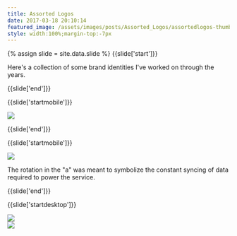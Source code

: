 ```yaml
---
title: Assorted Logos
date: 2017-03-18 20:10:14
featured_image: /assets/images/posts/Assorted_Logos/assortedlogos-thumb.jpg
style: width:100%;margin-top:-7px
---
```

{% assign slide = site.data.slide %}
{{slide['start']}}

Here's a collection of some brand identities I've worked on through the years.

{{slide['end']}}

{{slide['startmobile']}}

<div><img class='full-height' src='{{ site.url }}/assets/images/posts/Assorted_Logos/arin-1-mobile.png' srcset='{{ site.url }}/assets/images/posts/Assorted_Logos/arin-1-mobile.png 375w, {{ site.url }}/assets/images/posts/Assorted_Logos/arin-1-mobile@2x.png 750w, {{ site.url }}/assets/images/posts/Assorted_Logos/arin-1-mobile@3x.png 1125w'></div>

{{slide['end']}}

{{slide['startmobile']}}

<div><img class='full-height' src='{{ site.url }}/assets/images/posts/Assorted_Logos/arin-2-mobile.png' srcset='{{ site.url }}/assets/images/posts/Assorted_Logos/arin-2-mobile.png 375w, {{ site.url }}/assets/images/posts/Assorted_Logos/arin-2-mobile@2x.png 750w, {{ site.url }}/assets/images/posts/Assorted_Logos/arin-2-mobile@3x.png 1125w'></div>

<p class='bg'>The rotation in the "a" was meant to symbolize the constant syncing of data required to power the service.</p>

{{slide['end']}}

{{slide['startdesktop']}}

<div><img src='{{ site.url }}/assets/images/posts/Assorted_Logos/arin-1@2x.png' srcset='{{ site.url }}/assets/images/posts/Assorted_Logos/arin-1.png 634w, {{ site.url }}/assets/images/posts/Assorted_Logos/arin-1@2x.png 1268w, {{ site.url }}/assets/images/posts/Assorted_Logos/arin-1@3x.png 1902w'></div>

<div class='row'>

<div><img src='{{ site.url }}/assets/images/posts/Assorted_Logos/arin-2@2x.png' srcset='{{ site.url }}/assets/images/posts/Assorted_Logos/arin-2.png 314w, {{ site.url }}/assets/images/posts/Assorted_Logos/arin-2@2x.png 628w, {{ site.url }}/assets/images/posts/Assorted_Logos/arin-2@3x.png 942w'></div><!--

--><div><img src='{{ site.url }}/assets/images/posts/Assorted_Logos/arin-3@2x.png' srcset='{{ site.url }}/assets/images/posts/Assorted_Logos/arin-3.png 314w, {{ site.url }}/assets/images/posts/Assorted_Logos/arin-3@2x.png 628w, {{ site.url }}/assets/images/posts/Assorted_Logos/arin-3@3x.png 942w'></div>

</div>

The rotation in the "a" was meant to symbolize the constant syncing of data required to power the service.

{{slide['end']}}

{{slide['startmobile']}}

<div><img class='full-height' src='{{ site.url }}/assets/images/posts/Assorted_Logos/oncorps-1-mobile.png' srcset='{{ site.url }}/assets/images/posts/Assorted_Logos/oncorps-1-mobile.png 375w, {{ site.url }}/assets/images/posts/Assorted_Logos/oncorps-1-mobile@2x.png 750w, {{ site.url }}/assets/images/posts/Assorted_Logos/oncorps-1-mobile@3x.png 1125w'></div>

<p class='bg'>Sometimes the logo designs itself. The "O" and "C" in the name OnCorps are overlaid to symbolize a donut chart.</p>

{{slide['end']}}

{{slide['startmobile']}}

<div><img class='full-height' src='{{ site.url }}/assets/images/posts/Assorted_Logos/oncorps-2-mobile.png' srcset='{{ site.url }}/assets/images/posts/Assorted_Logos/oncorps-2-mobile.png 375w, {{ site.url }}/assets/images/posts/Assorted_Logos/oncorps-2-mobile@2x.png 750w, {{ site.url }}/assets/images/posts/Assorted_Logos/oncorps-2-mobile@3x.png 1125w'></div>

{{slide['end']}}

{{slide['startdesktop']}}

<div class='row'>

<div><img src='{{ site.url }}/assets/images/posts/Assorted_Logos/oncorps-1@3x.png' srcset='{{ site.url }}/assets/images/posts/Assorted_Logos/oncorps-1.png 314w, {{ site.url }}/assets/images/posts/Assorted_Logos/oncorps-1@2x.png 628w, {{ site.url }}/assets/images/posts/Assorted_Logos/oncorps-1@3x.png 942w'></div><!--

--><div><img src='{{ site.url }}/assets/images/posts/Assorted_Logos/oncorps-2@3x.png' srcset='{{ site.url }}/assets/images/posts/Assorted_Logos/oncorps-2.png 154w, {{ site.url }}/assets/images/posts/Assorted_Logos/oncorps-2@2x.png 308w, {{ site.url }}/assets/images/posts/Assorted_Logos/oncorps-2@3x.png 462w'></div>

</div>

Sometimes the logo designs itself. The "O" and "C" in the name OnCorps are overlaid to symbolize a donut chart.

{{slide['end']}}

{{slide['startmobile']}}

<div><img class='full-height' src='{{ site.url }}/assets/images/posts/Assorted_Logos/acre-1-mobile.png' srcset='{{ site.url }}/assets/images/posts/Assorted_Logos/acre-1-mobile.png 375w, {{ site.url }}/assets/images/posts/Assorted_Logos/acre-1-mobile@2x.png 750w, {{ site.url }}/assets/images/posts/Assorted_Logos/acre-1-mobile@3x.png 1125w'></div>

<p class='bg-dark'>We drew probably 1,000 trees before landing on this guy. Made for a real estate application to symbolize the network.</p>

{{slide['end']}}

{{slide['startdesktop']}}

<div><img src='{{ site.url }}/assets/images/posts/Assorted_Logos/acre-1@2x.png' srcset='{{ site.url }}/assets/images/posts/Assorted_Logos/acre-1.png 782w, {{ site.url }}/assets/images/posts/Assorted_Logos/acre-1@2x.png 1564w, {{ site.url }}/assets/images/posts/Assorted_Logos/acre-1@3x.png 2346w'></div>

We drew probably 1,000 trees before landing on this guy. Made for a real estate application to symbolize the network.

{{slide['end']}}

{{slide['startmobile']}}

<div><img class='full-height' src='{{ site.url }}/assets/images/posts/Assorted_Logos/fundwell-2-mobile.png' srcset='{{ site.url }}/assets/images/posts/Assorted_Logos/fundwell-2-mobile.png 375w, {{ site.url }}/assets/images/posts/Assorted_Logos/fundwell-2-mobile@2x.png 750w, {{ site.url }}/assets/images/posts/Assorted_Logos/fundwell-2-mobile@3x.png 1125w'></div>

<p class='bg-dark'>For a money-management app, this mark combines two visual metaphors. One is a coin being dropped into a piggy bank, and the other is a sunrise to symbolize a new financial start.</p>

{{slide['end']}}

{{slide['startdesktop']}}

<div class='row'>

<div><img src='{{ site.url }}/assets/images/posts/Assorted_Logos/fundwell-1@2x.png' srcset='{{ site.url }}/assets/images/posts/Assorted_Logos/fundwell-1.png 234w, {{ site.url }}/assets/images/posts/Assorted_Logos/fundwell-1@2x.png 468w, {{ site.url }}/assets/images/posts/Assorted_Logos/fundwell-1@3x.png 702w'></div><!--

--><div><img src='{{ site.url }}/assets/images/posts/Assorted_Logos/fundwell-2@2x.png' srcset='{{ site.url }}/assets/images/posts/Assorted_Logos/fundwell-2.png 554w, {{ site.url }}/assets/images/posts/Assorted_Logos/fundwell-2@2x.png 1108w, {{ site.url }}/assets/images/posts/Assorted_Logos/fundwell-2@3x.png 1662w'></div>

</div>

For a money-management app, this mark combines two visual metaphors. One is a coin being dropped into a piggy bank, and the other is a sunrise to symbolize a new financial start.

{{slide['end']}}

{{slide['startmobile']}}

<div><img class='full-height' src='{{ site.url }}/assets/images/posts/Assorted_Logos/pinspot-1.png' srcset='{{ site.url }}/assets/images/posts/Assorted_Logos/pinspot-1.png 474w, {{ site.url }}/assets/images/posts/Assorted_Logos/pinspot-1@2x.png 948w, {{ site.url }}/assets/images/posts/Assorted_Logos/pinspot-1@3x.png 1422w'></div>

<p class='bg-dark'>This was for a parking app &hellip; Get it?</p>

{{slide['end']}}

{{slide['startmobile']}}

<div><img class='full-height' src='{{ site.url }}/assets/images/posts/Assorted_Logos/pinspot-2-mobile.png' srcset='{{ site.url }}/assets/images/posts/Assorted_Logos/pinspot-2-mobile.png 375w, {{ site.url }}/assets/images/posts/Assorted_Logos/pinspot-2-mobile@2x.png 750w, {{ site.url }}/assets/images/posts/Assorted_Logos/pinspot-2-mobile@3x.png 1125w'></div>

{{slide['end']}}

{{slide['startmobile']}}

<div><img class='full-height' src='{{ site.url }}/assets/images/posts/Assorted_Logos/pinspot-3-mobile.png' srcset='{{ site.url }}/assets/images/posts/Assorted_Logos/pinspot-3-mobile.png 375w, {{ site.url }}/assets/images/posts/Assorted_Logos/pinspot-3-mobile@2x.png 750w, {{ site.url }}/assets/images/posts/Assorted_Logos/pinspot-3-mobile@3x.png 1125w'></div>

{{slide['end']}}

{{slide['startdesktop']}}

<div class='row'>

<div><img src='{{ site.url }}/assets/images/posts/Assorted_Logos/pinspot-1@2x.png' srcset='{{ site.url }}/assets/images/posts/Assorted_Logos/pinspot-1.png 474w, {{ site.url }}/assets/images/posts/Assorted_Logos/pinspot-1@2x.png 948w, {{ site.url }}/assets/images/posts/Assorted_Logos/pinspot-1@3x.png 1422w'></div><!--

--><div><img src='{{ site.url }}/assets/images/posts/Assorted_Logos/pinspot-2@2x.png' srcset='{{ site.url }}/assets/images/posts/Assorted_Logos/pinspot-2.png 315w, {{ site.url }}/assets/images/posts/Assorted_Logos/pinspot-2@2x.png 630w, {{ site.url }}/assets/images/posts/Assorted_Logos/pinspot-2@3x.png 945w'></div>

</div>

<div><img src='{{ site.url }}/assets/images/posts/Assorted_Logos/pinspot-3@2x.png' srcset='{{ site.url }}/assets/images/posts/Assorted_Logos/pinspot-3.png 794w, {{ site.url }}/assets/images/posts/Assorted_Logos/pinspot-3@2x.png 1588w, {{ site.url }}/assets/images/posts/Assorted_Logos/pinspot-3@3x.png 2382w'></div>

This was for a parking app &hellip; Get it?

{{slide['end']}}

{{slide['startmobile']}}

<div><img class='full-height' src='{{ site.url }}/assets/images/posts/Assorted_Logos/keystone-1-mobile.png' srcset='{{ site.url }}/assets/images/posts/Assorted_Logos/keystone-1-mobile.png 375w, {{ site.url }}/assets/images/posts/Assorted_Logos/keystone-1-mobile@2x.png 750w, {{ site.url }}/assets/images/posts/Assorted_Logos/keystone-1-mobile@3x.png 1125w'></div>

{{slide['end']}}

{{slide['startmobile']}}

<div><img class='full-height' src='{{ site.url }}/assets/images/posts/Assorted_Logos/keystone-2-mobile.png' srcset='{{ site.url }}/assets/images/posts/Assorted_Logos/keystone-2-mobile.png 375w, {{ site.url }}/assets/images/posts/Assorted_Logos/keystone-2-mobile@2x.png 750w, {{ site.url }}/assets/images/posts/Assorted_Logos/keystone-2-mobile@3x.png 1125w'></div>

{{slide['end']}}

{{slide['startmobile']}}

<div><img class='full-height' src='{{ site.url }}/assets/images/posts/Assorted_Logos/keystone-3-mobile.png' srcset='{{ site.url }}/assets/images/posts/Assorted_Logos/keystone-3-mobile.png 375w, {{ site.url }}/assets/images/posts/Assorted_Logos/keystone-3-mobile@2x.png 750w, {{ site.url }}/assets/images/posts/Assorted_Logos/keystone-3-mobile@3x.png 1125w'></div>

<p class='bg'>My friend Tony runs a company in my hometown that tests electronics on things like military-grade helicopters and electric cars. I just cleaned up their logo.</p>

¯\\\_(ツ)\_/¯

{{slide['end']}}

{{slide['startdesktop']}}

<div><img src='{{ site.url }}/assets/images/posts/Assorted_Logos/keystone-1@2x.png' srcset='{{ site.url }}/assets/images/posts/Assorted_Logos/keystone-1.png 794w, {{ site.url }}/assets/images/posts/Assorted_Logos/keystone-1@2x.png 1588w, {{ site.url }}/assets/images/posts/Assorted_Logos/keystone-1@3x.png 2382w'></div>

<div class='row'>

<div><img src='{{ site.url }}/assets/images/posts/Assorted_Logos/keystone-2@2x.png' srcset='{{ site.url }}/assets/images/posts/Assorted_Logos/keystone-2.png 555w, {{ site.url }}/assets/images/posts/Assorted_Logos/keystone-2@2x.png 1110w, {{ site.url }}/assets/images/posts/Assorted_Logos/keystone-2@3x.png 1665w'></div><!--

--><div><img src='{{ site.url }}/assets/images/posts/Assorted_Logos/keystone-3@2x.png' srcset='{{ site.url }}/assets/images/posts/Assorted_Logos/keystone-3.png 234w, {{ site.url }}/assets/images/posts/Assorted_Logos/keystone-3@2x.png 468w, {{ site.url }}/assets/images/posts/Assorted_Logos/keystone-3@3x.png 702w'></div>

</div>

My friend Tony runs a company in my hometown that tests electronics on things like military-grade helicopters and electric cars. I just cleaned up their logo.

¯\\\_(ツ)\_/¯

{{slide['end']}}


{{slide['startmobile']}}

<div><img class='full-height' src='{{ site.url }}/assets/images/posts/Assorted_Logos/studentsuccess-1-mobile.jpg' srcset='{{ site.url }}/assets/images/posts/Assorted_Logos/studentsuccess-1-mobile.jpg 375w, {{ site.url }}/assets/images/posts/Assorted_Logos/studentsuccess-1-mobile@2x.jpg 750w, {{ site.url }}/assets/images/posts/Assorted_Logos/studentsuccess-1-mobile@3x.jpg 1125w'></div>

<p class='bg'>A logo for an online educational platform.</p>


{{slide['end']}}


{{slide['startdesktop']}}


<div><img src='{{ site.url }}/assets/images/posts/Assorted_Logos/studentsuccess-1@2x.jpg' srcset='{{ site.url }}/assets/images/posts/Assorted_Logos/studentsuccess-1.jpg 794w, {{ site.url }}/assets/images/posts/Assorted_Logos/studentsuccess-1@2x.jpg 1588w, {{ site.url }}/assets/images/posts/Assorted_Logos/studentsuccess-1@3x.jpg 2382w'></div>

A logo for an online educational platform.


{{slide['end']}}


{{slide['startmobile']}}

<div><img class='full-height' src='{{ site.url }}/assets/images/posts/Assorted_Logos/grovecitymatters-1-mobile.jpg' srcset='{{ site.url }}/assets/images/posts/Assorted_Logos/grovecitymatters-1-mobile.jpg 375w, {{ site.url }}/assets/images/posts/Assorted_Logos/grovecitymatters-1-mobile@2x.jpg 750w, {{ site.url }}/assets/images/posts/Assorted_Logos/grovecitymatters-1-mobile@3x.jpg 1125w'></div>

<p class='bg'>Concept for a campaign at Grove City University.</p>


{{slide['end']}}


{{slide['startdesktop']}}

<div><img src='{{ site.url }}/assets/images/posts/Assorted_Logos/grovecitymatters-1@2x.jpg' srcset='{{ site.url }}/assets/images/posts/Assorted_Logos/grovecitymatters-1.jpg 794w, {{ site.url }}/assets/images/posts/Assorted_Logos/grovecitymatters-1@2x.jpg 1588w, {{ site.url }}/assets/images/posts/Assorted_Logos/grovecitymatters-1@3x.jpg 2382w'></div>


Concept for a campaign at Grove City University.



{{slide['end']}}


{{slide['startmobile']}}

<div><img class='full-height' src='{{ site.url }}/assets/images/posts/Assorted_Logos/ppc-1-mobile.jpg' srcset='{{ site.url }}/assets/images/posts/Assorted_Logos/ppc-1-mobile.jpg 375w, {{ site.url }}/assets/images/posts/Assorted_Logos/ppc-1-mobile@2x.jpg 750w, {{ site.url }}/assets/images/posts/Assorted_Logos/ppc-1-mobile@3x.jpg 1125w'></div>

<p class='bg'>A proposed branding re-haul for The Pittsburgh Parks Convervancy was inspired by nature and the city living together.</p>


{{slide['end']}}



{{slide['startdesktop']}}

<div><img src='{{ site.url }}/assets/images/posts/Assorted_Logos/ppc-1@2x.jpg' srcset='{{ site.url }}/assets/images/posts/Assorted_Logos/ppc-1.jpg 634w, {{ site.url }}/assets/images/posts/Assorted_Logos/ppc-1@2x.jpg 1268w, {{ site.url }}/assets/images/posts/Assorted_Logos/ppc-1@3x.jpg 1902w'></div>


<div class='row'>

<div><img src='{{ site.url }}/assets/images/posts/Assorted_Logos/ppc-2@2x.jpg' srcset='{{ site.url }}/assets/images/posts/Assorted_Logos/ppc-2.jpg 314w, {{ site.url }}/assets/images/posts/Assorted_Logos/ppc-2@2x.jpg 628w, {{ site.url }}/assets/images/posts/Assorted_Logos/ppc-2@3x.jpg 942w'></div><!--

--><div><img src='{{ site.url }}/assets/images/posts/Assorted_Logos/ppc-3@2x.jpg' srcset='{{ site.url }}/assets/images/posts/Assorted_Logos/ppc-3.jpg 314w, {{ site.url }}/assets/images/posts/Assorted_Logos/ppc-3@2x.jpg 628w, {{ site.url }}/assets/images/posts/Assorted_Logos/ppc-3@3x.jpg 942w'></div>

</div>


A proposed branding re-haul for The Pittsburgh Parks Convervancy was inspired by nature and the city living together.


{{slide['end']}}



{{slide['startmobile']}}

<div><img class='full-height' src='{{ site.url }}/assets/images/posts/Assorted_Logos/surgicorps-1-mobile.jpg' srcset='{{ site.url }}/assets/images/posts/Assorted_Logos/surgicorps-1-mobile.jpg 375w, {{ site.url }}/assets/images/posts/Assorted_Logos/surgicorps-1-mobile@2x.jpg 750w, {{ site.url }}/assets/images/posts/Assorted_Logos/surgicorps-1-mobile@3x.jpg 1125w'></div>

<p class='bg'>Surgicorps International provides free surgical and medical care to people in need in developing countries. They bring smiles to tons of people everyday, so why not the logo too?</p>


{{slide['end']}}



{{slide['startdesktop']}}



<div class='row'>

<div><img src='{{ site.url }}/assets/images/posts/Assorted_Logos/surgicorps-1@2x.jpg' srcset='{{ site.url }}/assets/images/posts/Assorted_Logos/surgicorps-1.jpg 476w, {{ site.url }}/assets/images/posts/Assorted_Logos/surgicorps-1@2x.jpg 952w, {{ site.url }}/assets/images/posts/Assorted_Logos/surgicorps-1@3x.jpg 1428w'></div><!--

--><div><img src='{{ site.url }}/assets/images/posts/Assorted_Logos/surgicorps-3@2x.jpg' srcset='{{ site.url }}/assets/images/posts/Assorted_Logos/surgicorps-3.jpg 394w, {{ site.url }}/assets/images/posts/Assorted_Logos/surgicorps-3@2x.jpg 788w, {{ site.url }}/assets/images/posts/Assorted_Logos/surgicorps-3@3x.jpg 1182w'></div>

</div>


Surgicorps International provides free surgical and medical care to people in need in developing countries. They bring smiles to tons of people everyday, so why not the logo too?


{{slide['end']}}


